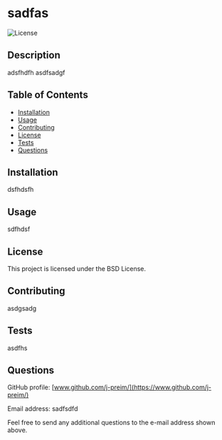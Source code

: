 
# sadfas

![License](https://img.shields.io/badge/BSD%20License-8A2BE2)

## Description

adsfhdfh
asdfsadgf

## Table of Contents

- [Installation](#installation)
- [Usage](#usage)
- [Contributing](#contributing)
- [License](#license)
- [Tests](#tests)
- [Questions](#questions)

## Installation

dsfhdsfh

## Usage

sdfhdsf

## License

This project is licensed under the BSD License.

## Contributing

asdgsadg

## Tests

asdfhs

## Questions

GitHub profile: [www.github.com/j-preim/](https://www.github.com/j-preim/)

Email address: sadfsdfd

Feel free to send any additional questions to the e-mail address shown above.

